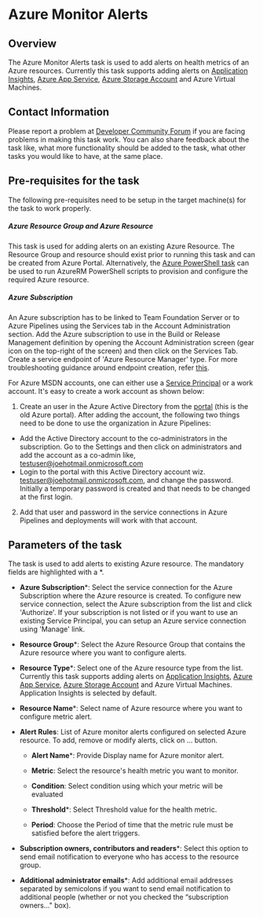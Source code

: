#  Azure Monitor Alerts 

## Overview

The Azure Monitor Alerts task is used to add alerts on health metrics of an Azure resources. Currently this task supports adding alerts on [Application Insights](https://docs.microsoft.com/en-us/azure/application-insights/app-insights-overview), [Azure App Service](https://azure.microsoft.com/en-in/documentation/articles/app-service-web-overview/), [Azure Storage Account](https://docs.microsoft.com/en-us/azure/storage/common/storage-introduction) and Azure Virtual Machines.

## Contact Information

Please report a problem at [Developer Community Forum](https://developercommunity.visualstudio.com/spaces/21/index.html) if you are facing problems in making this task work.  You can also share feedback about the task like, what more functionality should be added to the task, what other tasks you would like to have, at the same place.


## Pre-requisites for the task

The following pre-requisites need to be setup in the target machine(s) for the task to work properly.

##### Azure Resource Group and Azure Resource

This task is used for adding alerts on an existing Azure Resource. The Resource Group and resource should exist prior to running this task and can be created from Azure Portal. Alternatively, the [Azure PowerShell task](https://github.com/Microsoft/vsts-tasks/tree/master/Tasks/AzurePowerShell) can be used to run AzureRM PowerShell scripts to provision and configure the required Azure resource.

##### Azure Subscription

An Azure subscription has to be linked to Team Foundation Server or to Azure Pipelines using the Services tab in the Account Administration section. Add the Azure subscription to use in the Build or Release Management definition by opening the Account Administration screen (gear icon on the top-right of the screen) and then click on the Services Tab. Create a service endpoint of 'Azure Resource Manager' type. For more troubleshooting guidance around endpoint creation, refer [this](https://www.visualstudio.com/en-us/docs/build/actions/azure-rm-endpoint). 

For Azure MSDN accounts, one can either use a [Service Principal](https://go.microsoft.com/fwlink/?LinkID=623000&clcid=0x409) or a work account. It's easy to create a work account as shown below:

1. Create an user in the Azure Active Directory from the [portal](https://msdn.microsoft.com/en-us/library/azure/hh967632.aspx) (this is the old Azure portal). After adding the account, the following two things need to be done to use the organization in Azure Pipelines:
  - Add the Active Directory account to the co-administrators in the subscription. Go to the Settings and then click on administrators and add the account as a co-admin like, [testuser@joehotmail.onmicrosoft.com](mailto:testuser@joehotmail.onmicrosoft.com)
  - Login to the portal with this Active Directory account wiz. [testuser@joehotmail.onmicrosoft.com](mailto:testuser@joehotmail.onmicrosoft.com), and change the password. Initially a temporary password is created and that needs to be changed at the first login.
2. Add that user and password in the service connections in Azure Pipelines and deployments will work with that account.

## Parameters of the task

The task is used to add alerts to existing Azure resource. The mandatory fields are highlighted with a *.

* **Azure Subscription**\*: Select the service connection for the Azure Subscription where the Azure resource is created. To configure new service connection, select the Azure subscription from the list and click 'Authorize'. If your subscription is not listed or if you want to use an existing Service Principal, you can setup an Azure service connection using 'Manage' link.

* **Resource Group**\*: Select the Azure Resource Group that contains the Azure resource where you want to configure alerts.

* **Resource Type**\*: Select one of the Azure resource type from the list. Currently this task supports adding alerts on [Application Insights](https://docs.microsoft.com/en-us/azure/application-insights/app-insights-overview), [Azure App Service](https://azure.microsoft.com/en-in/documentation/articles/app-service-web-overview/), [Azure Storage Account](https://docs.microsoft.com/en-us/azure/storage/common/storage-introduction) and Azure Virtual Machines. Application Insights is selected by default.

* **Resource Name**\*: Select name of Azure resource where you want to configure metric alert.

* **Alert Rules**: List of Azure monitor alerts configured on selected Azure resource. To add, remove or modify alerts, click on ... button.

  * **Alert Name**\*: Provide Display name for Azure monitor alert.
  
  * **Metric**: Select the resource's health metric you want to monitor.
  
  * **Condition**: Select condition using which your metric will be evaluated
  
  * **Threshold**\*: Select Threshold value for the health metric.
  
  * **Period**: Choose the Period of time that the metric rule must be satisfied before the alert triggers.

* **Subscription owners, contributors and readers**\*: Select this option to send email notification to everyone who has access to the resource group.

* **Additional administrator emails**\*: Add additional email addresses separated by semicolons if you want to send email notification to additional people (whether or not you checked the “subscription owners..." box).

 

